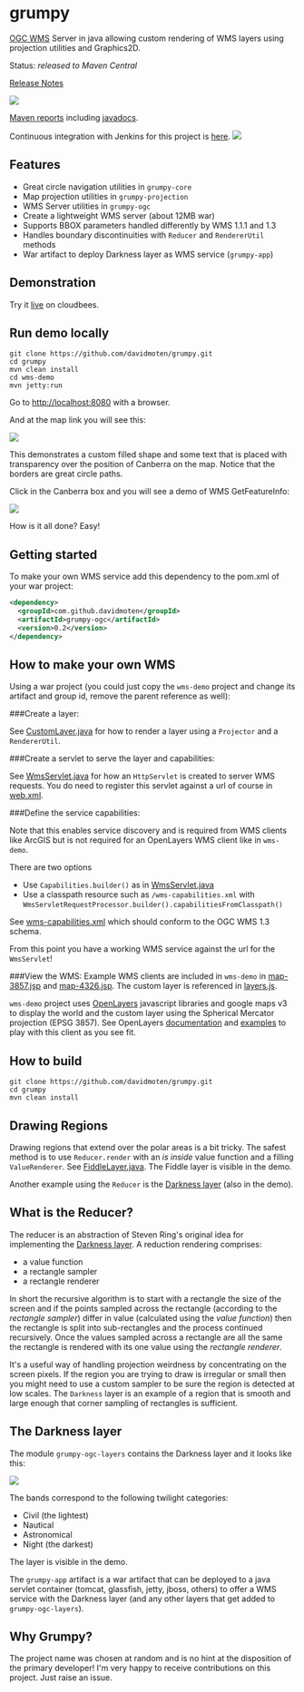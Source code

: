 grumpy
=============

[OGC WMS](http://www.opengeospatial.org/standards/wms) Server in java allowing custom rendering of WMS layers using projection utilities and Graphics2D.

Status: *released to Maven Central*

[Release Notes](RELEASE_NOTES.md)

<img src="https://raw.githubusercontent.com/davidmoten/grumpy/master/src/docs/demo2.png"/>

[Maven reports](http://davidmoten.github.io/grumpy/project-reports.html) including [javadocs](http://davidmoten.github.io/grumpy/apidocs/index.html).

Continuous integration with Jenkins for this project is [here](https://xuml-tools.ci.cloudbees.com/). <a href="https://xuml-tools.ci.cloudbees.com/"><img  src="http://web-static-cloudfront.s3.amazonaws.com/images/badges/BuiltOnDEV.png"/></a>

Features
----------
* Great circle navigation utilities in ```grumpy-core```
* Map projection utilities in ```grumpy-projection```
* WMS Server utilities in ```grumpy-ogc```
* Create a lightweight WMS server (about 12MB war)
* Supports BBOX parameters handled differently by WMS 1.1.1 and 1.3
* Handles boundary discontinuities with ```Reducer``` and ```RendererUtil``` methods
* War artifact to deploy Darkness layer as WMS service (```grumpy-app```)

Demonstration
-----------------
Try it [live](http://grumpy.xuml-tools.cloudbees.net/) on cloudbees. 


Run demo locally
------------------
```
git clone https://github.com/davidmoten/grumpy.git
cd grumpy
mvn clean install
cd wms-demo
mvn jetty:run
```

Go to [http://localhost:8080](http://localhost:8080/wms-demo) with a browser.

And at the map link you will see this:

<img src="https://raw.githubusercontent.com/davidmoten/grumpy/master/src/docs/demo.png"/>

This demonstrates a custom filled shape and some text that is placed with transparency over the position of Canberra on the map. Notice that the borders are great circle paths.

Click in the Canberra box and you will see a demo of WMS GetFeatureInfo:

<img src="https://raw.githubusercontent.com/davidmoten/grumpy/master/src/docs/demo3.png"/>

How is it all done? Easy!

Getting started
-------------------
To make your own WMS service add this dependency to the pom.xml of your war project:
```xml
<dependency>
  <groupId>com.github.davidmoten</groupId>
  <artifactId>grumpy-ogc</artifactId>
  <version>0.2</version>
</dependency>
```

How to make your own WMS
---------------------------
Using a war project (you could just copy the ```wms-demo``` project and change its artifact and group id, remove the parent reference as well):

###Create a layer:

See [CustomLayer.java](wms-demo/src/main/java/com/github/davidmoten/grumpy/wms/demo/CustomLayer.java) for how to render a layer using a ```Projector``` and a ```RendererUtil```.

###Create a servlet to serve the layer and capabilities:

See [WmsServlet.java](wms-demo%2Fsrc%2Fmain%2Fjava%2Fcom%2Fgithub%2Fdavidmoten%2Fgrumpy%2Fwms%2Fdemo%2FWmsServlet.java) for how an ```HttpServlet``` is created to server WMS requests. You do need to register this servlet against a url of course in [web.xml](wms-demo/src/main/webapp/WEB-INF/web.xml).

###Define the service capabilities:

Note that this enables service discovery and is required from WMS clients like ArcGIS but is not required for an OpenLayers WMS client like in ```wms-demo```.

There are two options

* Use ```Capabilities.builder()``` as in [WmsServlet.java](wms-demo%2Fsrc%2Fmain%2Fjava%2Fcom%2Fgithub%2Fdavidmoten%2Fgrumpy%2Fwms%2Fdemo%2FWmsServlet.java)
* Use a classpath resource such as ```/wms-capabilities.xml``` with ```WmsServletRequestProcessor.builder().capabilitiesFromClasspath()```

See [wms-capabilities.xml](wms-demo%2Fsrc%2Fmain%2Fresources%2Fwms-capabilities.xml) which should conform to the OGC WMS 1.3 schema.

From this point you have a working WMS service against the url for the ```WmsServlet```!

###View the WMS:
Example WMS clients are included in ```wms-demo``` in [map-3857.jsp](wms-demo%2Fsrc%2Fmain%2Fwebapp%2Fmap-3857.jsp) and [map-4326.jsp](wms-demo%2Fsrc%2Fmain%2Fwebapp%2Fmap-4326.jsp). The custom layer is referenced in [layers.js](wms-demo/src/main/webapp/js/layers.js).

```wms-demo``` project uses [OpenLayers](http://openlayers.org/) javascript libraries and google maps v3 to display the world and the custom layer using the Spherical Mercator projection (EPSG 3857). See OpenLayers [documentation](http://docs.openlayers.org/) and [examples](http://openlayers.org/dev/examples/) to play with this client as you see fit.

How to build
----------------
```
git clone https://github.com/davidmoten/grumpy.git
cd grumpy
mvn clean install
```

Drawing Regions
----------------
Drawing regions that extend over the polar areas is a bit tricky. The safest method is to use ```Reducer.render``` with an *is inside* value function and a filling ```ValueRenderer```. See [FiddleLayer.java](wms-demo%2Fsrc%2Fmain%2Fjava%2Fcom%2Fgithub%2Fdavidmoten%2Fgrumpy%2Fwms%2Fdemo%2FFiddleLayer.java). The Fiddle layer is visible in the demo.

Another example using the ```Reducer``` is the [Darkness layer](grumpy-ogc-layers/src/main/java/com/github/davidmoten/grumpy/wms/layer/darkness/DarknessLayer.java) (also in the demo).

What is the Reducer?
---------------------
The reducer is an abstraction of Steven Ring's original idea for implementing the [Darkness layer](grumpy-ogc-layers/src/main/java/com/github/davidmoten/grumpy/wms/layer/darkness/DarknessLayer.java). A reduction rendering comprises:

* a value function
* a rectangle sampler
* a rectangle renderer

In short the recursive algorithm is to start with a rectangle the size of the screen and if the points sampled across the rectangle (according to the *rectangle sampler*) differ in value (calculated using the *value function*) then the rectangle is split into sub-rectangles and the process continued recursively. Once the values sampled across a rectangle are all the same the rectangle is rendered with its one value using the *rectangle renderer*.

It's a useful way of handling projection weirdness by concentrating on the screen pixels. If the region you are trying to draw is irregular or small then you might need to use a custom sampler to be sure the region is detected at low scales. The ```Darkness``` layer is an example of a region that is smooth and large enough that corner sampling of rectangles is sufficient.

The Darkness layer
----------------------
The module ```grumpy-ogc-layers``` contains the Darkness layer and it looks like this:

<img src="https://raw.githubusercontent.com/davidmoten/grumpy/master/src/docs/demo4.png"/>

The bands correspond to the following twilight categories:

* Civil (the lightest)
* Nautical
* Astronomical
* Night (the darkest)

The layer is visible in the demo.

The ```grumpy-app``` artifact is a war artifact that can be deployed to a java servlet container (tomcat, glassfish, jetty, jboss, others) to offer a WMS service with the Darkness layer (and any other layers that get added to ```grumpy-ogc-layers```).

Why Grumpy?
---------------
The project name was chosen at random and is no hint at the disposition of the primary developer! I'm very happy to receive contributions on this project. Just raise an issue.
